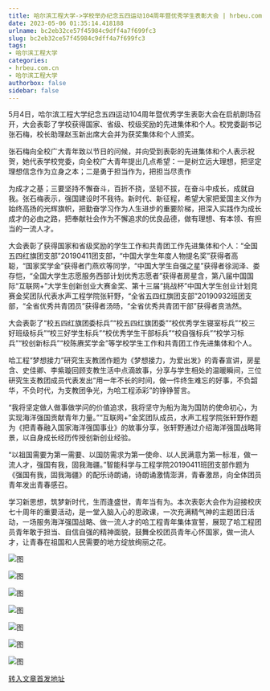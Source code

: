 ```yaml
---
title: 哈尔滨工程大学->学校举办纪念五四运动104周年暨优秀学生表彰大会 | hrbeu.com.cn
date: 2023-05-06 01:35:14.418188
urlname: bc2eb32ce57f45984c9dff4a7f699fc3
slug: bc2eb32ce57f45984c9dff4a7f699fc3
tags: 
- 哈尔滨工程大学
categories:
- hrbeu.com.cn
- 哈尔滨工程大学
authorbox: false
sidebar: false
---
```

5月4日，哈尔滨工程大学纪念五四运动104周年暨优秀学生表彰大会在启航剧场召开，大会表彰了学校获得国家、省级、校级奖励的先进集体和个人。校党委副书记张石梅，校长助理赵玉新出席大会并为获奖集体和个人颁奖。

张石梅向全校广大青年致以节日的问候，并向受到表彰的先进集体和个人表示祝贺，她代表学校党委，向全校广大青年提出几点希望：一是树立远大理想，把坚定理想信念作为立身之本；二是勇于担当作为，把担当尽责作
<!--more-->
为成才之基；三要坚持不懈奋斗，百折不挠，坚韧不拔，在奋斗中成长，成就自我。张石梅表示，强国建设时不我待。新时代、新征程，希望大家把爱国主义作为始终高扬的光辉旗帜，把勤奋学习作为人生进步的重要阶梯，把深入实践作为成长成才的必由之路，把奉献社会作为不懈追求的优良品德，做有理想、有本领、有担当的一流人才。

大会表彰了获得国家和省级奖励的学生工作和共青团工作先进集体和个人：“全国五四红旗团支部”20190411团支部，“中国大学生年度人物提名奖”获得者高聪，“国家奖学金”获得者门燕欢等同学，“中国大学生自强之星”获得者徐润泽、娄存恺，“全国大学生志愿服务西部计划优秀志愿者”获得者房星含，第八届中国国际“互联网+”大学生创新创业大赛金奖、第十三届“挑战杯”中国大学生创业计划竞赛金奖团队代表水声工程学院张轩野，“全省五四红旗团支部”20190932班团支部，“全省优秀共青团员”获得者汤旸，“全省优秀共青团干部”获得者贲浩然。

大会表彰了“校五四红旗团委标兵”“校五四红旗团委”“校优秀学生寝室标兵”“校三好班级标兵”“校三好学生标兵”“校优秀学生干部标兵”“校自强标兵”“校学习标兵”“校创新标兵”“校陈赓奖学金”等学校学生工作和共青团工作先进集体和个人。

哈工程“梦想接力”研究生支教团作题为《梦想接力，为爱出发》的青春宣讲，房星含、史佳卿、李紫璇回顾支教生活中点滴故事，分享与学生相处的温暖瞬间，三位研究生支教团成员代表发出“用一年不长的时间，做一件终生难忘的好事，不负韶华，不负时代，为支教团争光，为哈工程添彩”的铮铮誓言。

“我将坚定做人做事做学问的价值追求，我将坚守为船为海为国防的使命初心，为实现海洋强国贡献青年力量。”“互联网+”金奖团队成员，水声工程学院张轩野作题为《把青春融入国家海洋强国事业》的故事分享，张轩野通过介绍海洋强国战略背景，以自身成长经历传授创新创业经验。

“以祖国需要为第一需要、以国防需求为第一使命、以人民满意为第一标准，做一流人才，强国有我，固我海疆。”智能科学与工程学院20190411班团支部作题为《强国有我，固我海疆》的配乐诗朗诵，诗朗诵激情澎湃，青春激昂，向全体团员青年发出青春感召。

学习新思想，筑梦新时代，生而逢盛世，青年当有为。本次表彰大会作为迎接校庆七十周年的重要活动，是一堂入脑入心的思政课，一次充满精气神的主题团日活动，一场服务海洋强国战略、做一流人才的哈工程青年集体宣誓，展现了哈工程团员青年敢于担当、自信自强的精神面貌，鼓舞全校团员青年心怀国家，做一流人才，让青春在祖国和人民需要的地方绽放绚丽之花。

![图](http://gongxue.cn/__local/0/B1/23/004184293B1E20D7EBA4C6C00C1_88532597_950F0.jpg)

![图](http://gongxue.cn/__local/D/AC/B6/12F53B78371EBD00054842236CC_0CCF7F55_16A2A.jpg)

![图](http://gongxue.cn/__local/1/F5/2C/CEC90AD8A6A866E5089F33DABB8_12960A36_20CDD.jpg)

![图](http://gongxue.cn/__local/5/3D/48/1F1532F93C518ABBF1D691B7007_E3E00381_13C10.jpg)

![图](http://gongxue.cn/__local/1/75/95/B7D8CB918F7E9F7AFCAE26D5A85_BE878528_58774.jpg)

![图](http://gongxue.cn/__local/3/83/AC/E3C3F74FCDCF322C38549ABE889_2147F37A_FDEF.jpg)

![图](http://gongxue.cn/__local/A/70/D3/42DDD6DEC71A5B3CEAC1CF9FCCD_11E21B56_7AA9C.jpg)

[转入文章首发地址](http://gongxue.cn/info/1141/75620.htm)